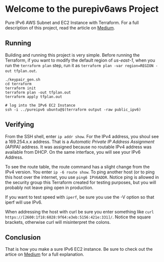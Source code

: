 # Welcome to the purepiv6aws Project

Pure IPv6 AWS Subnet and EC2 Instance with Terraform. For a full description of this project, read the article on [Medium](https://medium.com/@ajmusgrove/pure-ipv6-on-aws-with-terraform-ebbdc0016812).

## Running

Building and running this project is very simple. Before running the Terraform, if you want to modify the default region
of *us-east-1*, when you run the `terraform plan` step, run
it as `terraform plan -var region=REGION -out tfplan.out`.

```
./keypair_gen.sh
cd terraform
terraform init
terraform plan -out tfplan.out
terraform apply tfplan.out

# log into the IPv6 EC2 Instance
ssh -i ../pureipv6 ubuntu@$(terraform output -raw public_ipv6)
```

## Verifying

From the SSH shell, enter `ip addr show`. For the IPv4 address, you shoul see
a 169.254.x.x address. That is a *Automatic Private IP Address Assignment
(APIPA)* address. It was assigned because no routable IPv4 address
was available from DHCP. On the same interface, you will see your IPv6 Address. 

To see the route table, the route command has a slight change from the IPv4
version. You enter `ip -6 route show`. To ping another host (or to ping
this host over the internet, you use `ping6 IPV6ADDR`. Notice ping is allowed
in the security group this Terraform created for testing purposes, but you will probably
not leave ping open in production. 

If you want to test speed with `iperf`, be sure you use the -V option so
that iperf will use IPv6.

When addressing the host with curl be sure you enter something like
`curl https://[2600:1f18:6028:9f64:e3eb:5156:421e:331]/`. Notice the
square brackets, otherwise curl will misinterpret the colons.

## Conclusion

That is how you make a sure IPv6 EC2 instance. Be sure to check
out the artice on [Medium](https://medium.com/@ajmusgrove/pure-ipv6-on-aws-with-terraform-ebbdc0016812) for a full explanation.

